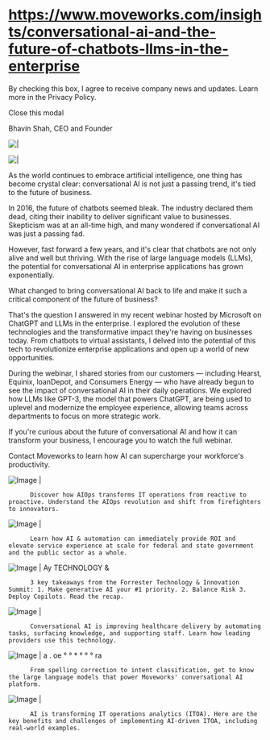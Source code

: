 # https://www.moveworks.com/insights/conversational-ai-and-the-future-of-chatbots-llms-in-the-enterprise

By checking this box, I agree to receive company news and updates. Learn more in the Privacy Policy.







  Close this modal
  



Bhavin Shah, CEO and Founder


![ | ](https://www.moveworks.com/hubfs/Untitled%20design.png)

![ | ](https://www.moveworks.com/hubfs/Untitled%20design.png)

As the world continues to embrace artificial intelligence, one thing has become crystal clear: conversational AI is not just a passing trend, it's tied to the future of business.

In 2016, the future of chatbots seemed bleak. The industry declared them dead, citing their inability to deliver significant value to businesses. Skepticism was at an all-time high, and many wondered if conversational AI was just a passing fad. 

However, fast forward a few years, and it's clear that chatbots are not only alive and well but thriving. With the rise of large language models (LLMs), the potential for conversational AI in enterprise applications has grown exponentially.

What changed to bring conversational AI back to life and make it such a critical component of the future of business? 

That's the question I answered in my recent webinar hosted by Microsoft on ChatGPT and LLMs in the enterprise. I explored the evolution of these technologies and the transformative impact they're having on businesses today. From chatbots to virtual assistants, I delved into the potential of this tech to revolutionize enterprise applications and open up a world of new opportunities. 

During the webinar, I shared stories from our customers — including Hearst, Equinix, loanDepot, and Consumers Energy — who have already begun to see the impact of conversational AI in their daily operations. We explored how LLMs like GPT-3, the model that powers ChatGPT, are being used to uplevel and modernize the employee experience, allowing teams across departments to focus on more strategic work.

If you're curious about the future of conversational AI and how it can transform your business, I encourage you to watch the full webinar.

Contact  Moveworks to learn how AI can supercharge your workforce's productivity.

![Image | ](https://www.moveworks.com/hs-fs/hubfs/AIOps-featured-image.png)


          Discover how AIOps transforms IT operations from reactive to proactive. Understand the AIOps revolution and shift from firefighters to innovators.
        

![Image | ](https://www.moveworks.com/hs-fs/hubfs/Public-Sector-Convo-AI.png)


          Learn how AI & automation can immediately provide ROI and elevate service experience at scale for federal and state government and the public sector as a whole.
        

![Image | Ay TECHNOLOGY &](https://www.moveworks.com/hs-fs/hubfs/Forrester%20T%26I%20%281%29.png)


          3 key takeaways from the Forrester Technology & Innovation Summit: 1. Make generative AI your #1 priority. 2. Balance Risk 3. Deploy Copilots. Read the recap.
        

![Image | ](https://www.moveworks.com/hs-fs/hubfs/healthcare-test.png)


          Conversational AI is improving healthcare delivery by automating tasks, surfacing knowledge, and supporting staff. Learn how leading providers use this technology.
        

![Image | a . oe ° ° * ° ° ° ra](https://www.moveworks.com/hs-fs/hubfs/Moveworks_LLM_Feature.png)


          From spelling correction to intent classification, get to know the large language models that power Moveworks' conversational AI platform.
        

![Image | ](https://www.moveworks.com/hs-fs/hubfs/ITOA_feature.png)


          AI is transforming IT operations analytics (ITOA). Here are the key benefits and challenges of implementing AI-driven ITOA, including real-world examples.
        


